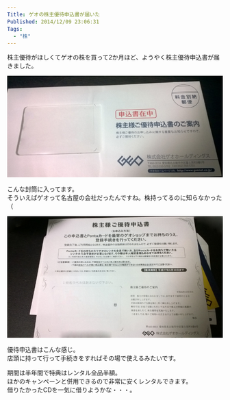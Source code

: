 ```yaml
---
Title: ゲオの株主優待申込書が届いた
Published: 2014/12/09 23:06:31
Tags:
  - "株"
---
```

株主優待がほしくてゲオの株を買って2か月ほど、ようやく株主優待申込書が届きました。

![](20141209201024.jpg) 

こんな封筒に入ってます。  
そういえばゲオって名古屋の会社だったんですね。株持ってるのに知らなかった（

![](20141209202955.jpg) 

優待申込書はこんな感じ。  
店頭に持って行って手続きをすればその場で使えるみたいです。  

期間は半年間で特典はレンタル全品半額。  
ほかのキャンペーンと併用できるので非常に安くレンタルできます。  
借りたかったCDを一気に借りようかな・・・。